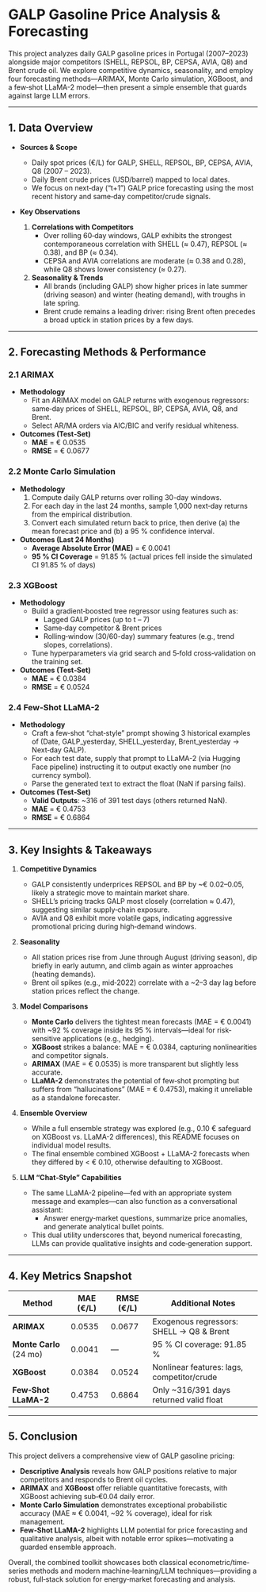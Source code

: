 # GALP Gasoline Price Analysis & Forecasting

This project analyzes daily GALP gasoline prices in Portugal (2007–2023) alongside major competitors (SHELL, REPSOL, BP, CEPSA, AVIA, Q8) and Brent crude oil. We explore competitive dynamics, seasonality, and employ four forecasting methods—ARIMAX, Monte Carlo simulation, XGBoost, and a few‐shot LLaMA-2 model—then present a simple ensemble that guards against large LLM errors.

---

## 1. Data Overview

- **Sources & Scope**  
  - Daily spot prices (€/L) for GALP, SHELL, REPSOL, BP, CEPSA, AVIA, Q8 (2007 – 2023).  
  - Daily Brent crude prices (USD/barrel) mapped to local dates.  
  - We focus on next‐day (“t+1”) GALP price forecasting using the most recent history and same‐day competitor/crude signals.

- **Key Observations**  
  1. **Correlations with Competitors**  
     - Over rolling 60‐day windows, GALP exhibits the strongest contemporaneous correlation with SHELL (≈ 0.47), REPSOL (≈ 0.38), and BP (≈ 0.34).  
     - CEPSA and AVIA correlations are moderate (≈ 0.38 and 0.28), while Q8 shows lower consistency (≈ 0.27).  
  2. **Seasonality & Trends**  
     - All brands (including GALP) show higher prices in late summer (driving season) and winter (heating demand), with troughs in late spring.  
     - Brent crude remains a leading driver: rising Brent often precedes a broad uptick in station prices by a few days.

---

## 2. Forecasting Methods & Performance

### 2.1 ARIMAX

- **Methodology**  
  - Fit an ARIMAX model on GALP returns with exogenous regressors: same‐day prices of SHELL, REPSOL, BP, CEPSA, AVIA, Q8, and Brent.  
  - Select AR/MA orders via AIC/BIC and verify residual whiteness.  
- **Outcomes (Test‐Set)**  
  - **MAE** = € 0.0535  
  - **RMSE** = € 0.0677  

### 2.2 Monte Carlo Simulation

- **Methodology**  
  1. Compute daily GALP returns over rolling 30-day windows.  
  2. For each day in the last 24 months, sample 1,000 next‐day returns from the empirical distribution.  
  3. Convert each simulated return back to price, then derive (a) the mean forecast price and (b) a 95 % confidence interval.  
- **Outcomes (Last 24 Months)**  
  - **Average Absolute Error (MAE)** = € 0.0041  
  - **95 % CI Coverage** = 91.85 % (actual prices fell inside the simulated CI 91.85 % of days)  

### 2.3 XGBoost

- **Methodology**  
  - Build a gradient‐boosted tree regressor using features such as:
    - Lagged GALP prices (up to t – 7)  
    - Same‐day competitor & Brent prices  
    - Rolling‐window (30/60-day) summary features (e.g., trend slopes, correlations).  
  - Tune hyperparameters via grid search and 5‐fold cross‐validation on the training set.  
- **Outcomes (Test‐Set)**  
  - **MAE** = € 0.0384  
  - **RMSE** = € 0.0524  

### 2.4 Few‐Shot LLaMA-2

- **Methodology**  
  - Craft a few‐shot “chat‐style” prompt showing 3 historical examples of (Date, GALP_yesterday, SHELL_yesterday, Brent_yesterday → Next‐day GALP).  
  - For each test date, supply that prompt to LLaMA-2 (via Hugging Face pipeline) instructing it to output exactly one number (no currency symbol).  
  - Parse the generated text to extract the float (NaN if parsing fails).  
- **Outcomes (Test‐Set)**  
  - **Valid Outputs**: ~316 of 391 test days (others returned NaN).  
  - **MAE** = € 0.4753  
  - **RMSE** = € 0.6864  

---

## 3. Key Insights & Takeaways

1. **Competitive Dynamics**  
   - GALP consistently underprices REPSOL and BP by ~€ 0.02–0.05, likely a strategic move to maintain market share.  
   - SHELL’s pricing tracks GALP most closely (correlation ≈ 0.47), suggesting similar supply‐chain exposure.  
   - AVIA and Q8 exhibit more volatile gaps, indicating aggressive promotional pricing during high‐demand windows.

2. **Seasonality**  
   - All station prices rise from June through August (driving season), dip briefly in early autumn, and climb again as winter approaches (heating demands).  
   - Brent oil spikes (e.g., mid‐2022) correlate with a ~2–3 day lag before station prices reflect the change.

3. **Model Comparisons**  
   - **Monte Carlo** delivers the tightest mean forecasts (MAE = € 0.0041) with ~92 % coverage inside its 95 % intervals—ideal for risk‐sensitive applications (e.g., hedging).  
   - **XGBoost** strikes a balance: MAE = € 0.0384, capturing nonlinearities and competitor signals.  
   - **ARIMAX** (MAE = € 0.0535) is more transparent but slightly less accurate.  
   - **LLaMA-2** demonstrates the potential of few‐shot prompting but suffers from “hallucinations” (MAE = € 0.4753), making it unreliable as a standalone forecaster.

4. **Ensemble Overview**  
   - While a full ensemble strategy was explored (e.g., 0.10 € safeguard on XGBoost vs. LLaMA-2 differences), this README focuses on individual model results.  
   - The final ensemble combined XGBoost + LLaMA-2 forecasts when they differed by < € 0.10, otherwise defaulting to XGBoost.  

5. **LLM “Chat‐Style” Capabilities**  
   - The same LLaMA-2 pipeline—fed with an appropriate system message and examples—can also function as a conversational assistant:  
     - Answer energy‐market questions, summarize price anomalies, and generate analytical bullet points.  
   - This dual utility underscores that, beyond numerical forecasting, LLMs can provide qualitative insights and code‐generation support.

---

## 4. Key Metrics Snapshot

| Method                   | MAE (€/L) | RMSE (€/L) | Additional Notes                              |
|--------------------------|-----------|------------|-----------------------------------------------|
| **ARIMAX**               | 0.0535    | 0.0677     | Exogenous regressors: SHELL → Q8 & Brent      |
| **Monte Carlo** (24 mo)  | 0.0041    | —          | 95 % CI coverage: 91.85 %                     |
| **XGBoost**              | 0.0384    | 0.0524     | Nonlinear features: lags, competitor/crude    |
| **Few‐Shot LLaMA-2**     | 0.4753    | 0.6864     | Only ~316/391 days returned valid float       |

---

## 5. Conclusion

This project delivers a comprehensive view of GALP gasoline pricing:  
- **Descriptive Analysis** reveals how GALP positions relative to major competitors and responds to Brent oil cycles.  
- **ARIMAX** and **XGBoost** offer reliable quantitative forecasts, with XGBoost achieving sub‐€0.04 daily error.  
- **Monte Carlo Simulation** demonstrates exceptional probabilistic accuracy (MAE ≈ € 0.0041, ~92 % coverage), ideal for risk management.  
- **Few‐Shot LLaMA-2** highlights LLM potential for price forecasting and qualitative analysis, albeit with notable error spikes—motivating a guarded ensemble approach.

Overall, the combined toolkit showcases both classical econometric/time‐series methods and modern machine‐learning/LLM techniques—providing a robust, full‐stack solution for energy‐market forecasting and analysis.
